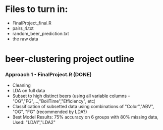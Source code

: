 # Files to turn in:
* FinalProject_final.R
* pairs_4.txt
* random_beer_prediction.txt
* the raw data


# beer-clustering project outline
### Approach 1 - FinalProject.R (DONE)
* Cleaning
* LDA on full data
* Subset to high distinct beers (using all variable columns - "OG","FG",...,"BoilTime","Efficiency", etc)
* Classification of subsetted data using combinations of "Color","ABV", "OG", "FG"  (recommended by LDA?)
* Best Model Results: 75% accuracy on 6 groups with 80% missing data, Used: "LDA1","LDA2"

